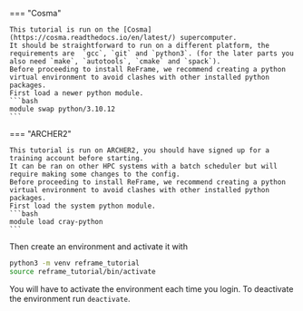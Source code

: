 === "Cosma"

    This tutorial is run on the [Cosma](https://cosma.readthedocs.io/en/latest/) supercomputer.
    It should be straightforward to run on a different platform, the requirements are  `gcc`, `git` and `python3`. (for the later parts you also need `make`, `autotools`, `cmake` and `spack`).
    Before proceeding to install ReFrame, we recommend creating a python virtual environment to avoid clashes with other installed python packages.
    First load a newer python module.
    ```bash
    module swap python/3.10.12
    ```

=== "ARCHER2"

    This tutorial is run on ARCHER2, you should have signed up for a training account before starting.
    It can be ran on other HPC systems with a batch scheduler but will require making some changes to the config.
    Before proceeding to install ReFrame, we recommend creating a python virtual environment to avoid clashes with other installed python packages.
    First load the system python module.
    ```bash
    module load cray-python
    ```

Then create an environment and activate it with

```bash
python3 -m venv reframe_tutorial
source reframe_tutorial/bin/activate
```

You will have to activate the environment each time you login. To deactivate the environment run `deactivate`.
